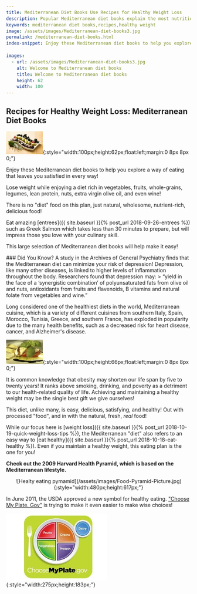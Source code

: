 ```yaml
---
title: Mediterranean Diet Books Use Recipes for Healthy Weight Loss
description: Popular Mediterranean diet books explain the most nutritious diet on the planet and encourage healthy weight loss through the use of delicious recipes.
keywords: mediterranean diet books,recipes,healthy weight
image: /assets/images/Mediterranean-diet-books3.jpg
permalink: /mediterranean-diet-books.html
index-snippet: Enjoy these Mediterranean diet books to help you explore a way of eating that leaves you satisfied in every way!

images:
  - url: /assets/images/Mediterranean-diet-books3.jpg
    alt: Welcome to Mediterranean diet books
    title: Welcome to Mediterranean diet books
    height: 62
    width: 100
---
```


## Recipes for Healthy Weight Loss: Mediterranean Diet Books
![Welcome to Mediterranean diet books](/assets/images/Mediterranean-diet-books3.jpg){:style="width:100px;height:62px;float:left;margin:0 8px 8px 0;"}

Enjoy these Mediterranean diet books to help you explore a way of eating that leaves you satisfied in every way!

Lose weight while enjoying a diet rich in vegetables, fruits, whole-grains, legumes, lean protein, nuts, extra virgin olive oil, and even wine!  

There is no "diet" food on this plan, just natural, wholesome, nutrient-rich, delicious food!  

Eat amazing [entrees]({{ site.baseurl }}{% post_url 2018-09-26-entrees %}) such as Greek Salmon which takes less than 30 minutes to prepare, but will impress those you love with your culinary skill.  

This large selection of Mediterranean diet books will help make it easy!

<div class="CalloutBox" markdown="1">
### Did You Know?
A study in the Archives of General Psychiatry finds that the Mediterranean diet can minimize your risk of depression!  Depression, like many other diseases, is linked to higher levels of inflammation throughout the body. Researchers found that depression may: 
> “yield in the face of a ‘synergistic combination’ of polyunsaturated fats from olive oil and nuts, antioxidants from fruits and flavenoids, B vitamins and natural folate from vegetables and wine.”
</div>

Long considered one of the healthiest diets in the world, Mediterranean cuisine, which is a variety of different cuisines from southern Italy, Spain, Morocco, Tunisia, Greece, and southern France, has exploded in popularity due to the many health benefits, such as a decreased risk for heart disease, cancer, and Alzheimer's disease.

![Welcome to  Mediterranean Diet Books](/assets/images/Mediterranean-diet-books5.jpg){:style="width:100px;height:66px;float:left;margin:0 8px 8px 0;"}

It is common knowledge that obesity may shorten our life span by five to twenty years!  It ranks above smoking, drinking, and poverty as a detriment to our health-related quality of life.  Achieving and maintaining a healthy weight may be the single best gift we give ourselves!

This diet, unlike many, is easy, delicious, satisfying, and healthy!  Out with processed "food", and in with the natural, fresh, _real_ food! 

While our focus here is [weight loss]({{ site.baseurl }}{% post_url 2018-10-19-quick-weight-loss-tips %}), the Mediterranean "diet" also refers to an easy way to [eat healthy]({{ site.baseurl }}{% post_url 2018-10-18-eat-healthy %}).  Even if you maintain a healthy weight, this eating plan is the one for you!

__Check out the 2009 Harvard Health Pyramid, which is based on the Mediterranean lifestyle.__

<div style="text-align:center;" markdown="1">
![Healty eating pymamid](/assets/images/Food-Pyramid-Picture.jpg){:style="width:480px;height:617px;"}
</div>

In June 2011, the USDA approved a new symbol for healthy eating. ["Choose My Plate. Gov"](http://www.choosemyplate.gov/videos.html) is trying to make it even easier to make wise choices!

![Choose my plate](/assets/images/nutritionplate.jpg){:style="width:275px;height:183px;"}
